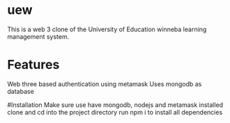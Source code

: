 # uew

This is a web 3 clone of the University of Education winneba learning management system.

# Features
Web three based authentication using metamask
Uses mongodb as database

#Installation
Make sure use have mongodb, nodejs and metamask installed
clone and cd into the project directory
run npm i to install all dependencies
